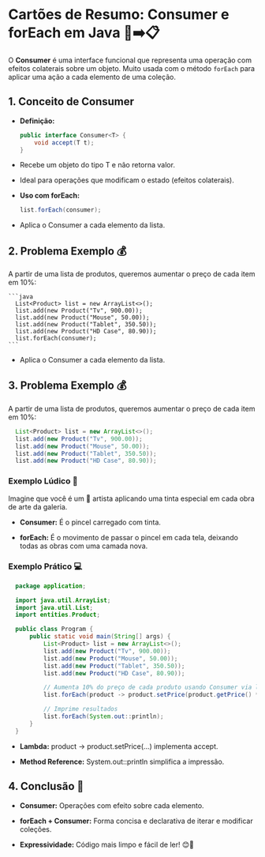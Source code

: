 # Cartões de Resumo: Consumer e forEach em Java 🍏➡️📋

  O **Consumer** é uma interface funcional que representa uma operação com efeitos colaterais sobre um objeto. Muito usada com o método `forEach` para aplicar uma ação a cada elemento de uma coleção.


## 1. Conceito de Consumer

  - **Definição:**  


    ```java
    public interface Consumer<T> {
        void accept(T t);
    }
    ```


  - Recebe um objeto do tipo T e não retorna valor.

  - Ideal para operações que modificam o estado (efeitos colaterais).


  - **Uso com forEach:**


    ```java
    list.forEach(consumer);
    ```


  - Aplica o Consumer a cada elemento da lista.


## 2. Problema Exemplo 💰

  A partir de uma lista de produtos, queremos aumentar o preço de cada item em 10%:


    ```java
      List<Product> list = new ArrayList<>();
      list.add(new Product("Tv", 900.00));
      list.add(new Product("Mouse", 50.00));
      list.add(new Product("Tablet", 350.50));
      list.add(new Product("HD Case", 80.90));
      list.forEach(consumer);
    ```


  - Aplica o Consumer a cada elemento da lista.



## 3. Problema Exemplo 💰

  A partir de uma lista de produtos, queremos aumentar o preço de cada item em 10%:


  ```java
    List<Product> list = new ArrayList<>();
    list.add(new Product("Tv", 900.00));
    list.add(new Product("Mouse", 50.00));
    list.add(new Product("Tablet", 350.50));
    list.add(new Product("HD Case", 80.90));
  ```



### Exemplo Lúdico 🎲

  Imagine que você é um 🎨 artista aplicando uma tinta especial em cada obra de arte da galeria.


  - **Consumer:** É o pincel carregado com tinta.


  - **forEach:** É o movimento de passar o pincel em cada tela, deixando todas as obras com uma camada nova.


### Exemplo Prático 💻

  ```java
    package application;

    import java.util.ArrayList;
    import java.util.List;
    import entities.Product;

    public class Program {
        public static void main(String[] args) {
            List<Product> list = new ArrayList<>();
            list.add(new Product("Tv", 900.00));
            list.add(new Product("Mouse", 50.00));
            list.add(new Product("Tablet", 350.50));
            list.add(new Product("HD Case", 80.90));

            // Aumenta 10% do preço de cada produto usando Consumer via lambda
            list.forEach(product -> product.setPrice(product.getPrice() * 1.10));

            // Imprime resultados
            list.forEach(System.out::println);
        }
    }
  ```


  - **Lambda:** product -> product.setPrice(...) implementa accept.


  - **Method Reference:** System.out::println simplifica a impressão.


## 4. Conclusão 🏁

  - **Consumer:** Operações com efeito sobre cada elemento.


  - **forEach + Consumer:** Forma concisa e declarativa de iterar e modificar coleções.


  - **Expressividade:** Código mais limpo e fácil de ler! 😊🚀